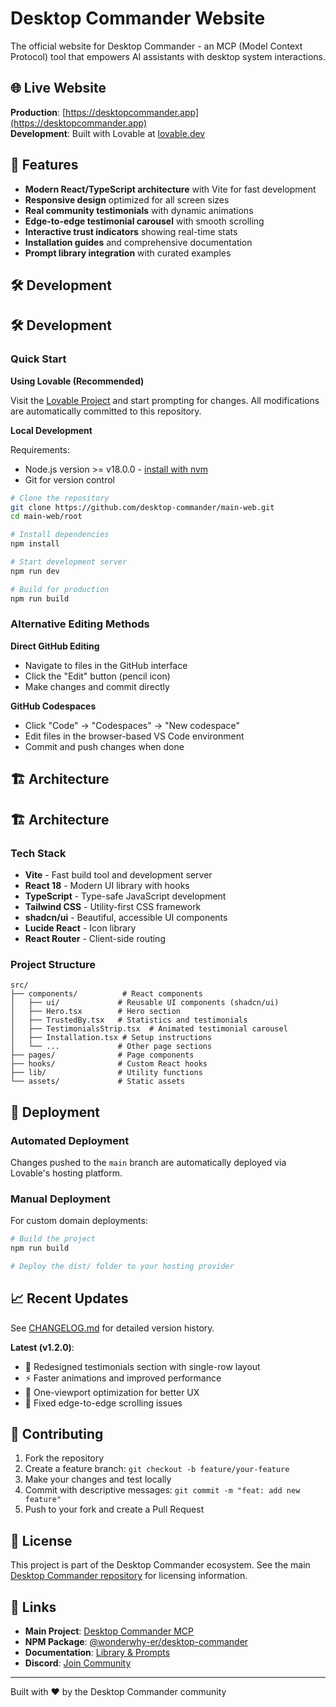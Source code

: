 # Desktop Commander Website

The official website for Desktop Commander - an MCP (Model Context Protocol) tool that empowers AI assistants with desktop system interactions.

## 🌐 Live Website

**Production**: [https://desktopcommander.app](https://desktopcommander.app)  
**Development**: Built with Lovable at [lovable.dev](https://lovable.dev/projects/678bb6b0-8506-4f5c-a550-c052ec1c6efd)

## 🚀 Features

- **Modern React/TypeScript architecture** with Vite for fast development
- **Responsive design** optimized for all screen sizes
- **Real community testimonials** with dynamic animations
- **Edge-to-edge testimonial carousel** with smooth scrolling
- **Interactive trust indicators** showing real-time stats
- **Installation guides** and comprehensive documentation
- **Prompt library integration** with curated examples

## 🛠️ Development

## 🛠️ Development

### Quick Start

**Using Lovable (Recommended)**

Visit the [Lovable Project](https://lovable.dev/projects/678bb6b0-8506-4f5c-a550-c052ec1c6efd) and start prompting for changes. All modifications are automatically committed to this repository.

**Local Development**

Requirements:
* Node.js version >= v18.0.0 - [install with nvm](https://github.com/nvm-sh/nvm#installing-and-updating)
* Git for version control

```bash
# Clone the repository
git clone https://github.com/desktop-commander/main-web.git
cd main-web/root

# Install dependencies
npm install

# Start development server
npm run dev

# Build for production
npm run build
```

### Alternative Editing Methods

**Direct GitHub Editing**
- Navigate to files in the GitHub interface
- Click the "Edit" button (pencil icon)
- Make changes and commit directly

**GitHub Codespaces**
- Click "Code" → "Codespaces" → "New codespace"
- Edit files in the browser-based VS Code environment
- Commit and push changes when done

## 🏗️ Architecture

## 🏗️ Architecture

### Tech Stack

- **Vite** - Fast build tool and development server
- **React 18** - Modern UI library with hooks
- **TypeScript** - Type-safe JavaScript development
- **Tailwind CSS** - Utility-first CSS framework
- **shadcn/ui** - Beautiful, accessible UI components
- **Lucide React** - Icon library
- **React Router** - Client-side routing

### Project Structure

```
src/
├── components/          # React components
│   ├── ui/             # Reusable UI components (shadcn/ui)
│   ├── Hero.tsx        # Hero section
│   ├── TrustedBy.tsx   # Statistics and testimonials
│   ├── TestimonialsStrip.tsx  # Animated testimonial carousel
│   ├── Installation.tsx # Setup instructions
│   └── ...             # Other page sections
├── pages/              # Page components
├── hooks/              # Custom React hooks
├── lib/                # Utility functions
└── assets/             # Static assets
```

## 🚀 Deployment

### Automated Deployment

Changes pushed to the `main` branch are automatically deployed via Lovable's hosting platform.

### Manual Deployment

For custom domain deployments:

```bash
# Build the project
npm run build

# Deploy the dist/ folder to your hosting provider
```

## 📈 Recent Updates

See [CHANGELOG.md](./CHANGELOG.md) for detailed version history.

**Latest (v1.2.0)**:
- 🎨 Redesigned testimonials section with single-row layout
- ⚡ Faster animations and improved performance
- 📱 One-viewport optimization for better UX
- 🔧 Fixed edge-to-edge scrolling issues

## 🤝 Contributing

1. Fork the repository
2. Create a feature branch: `git checkout -b feature/your-feature`
3. Make your changes and test locally
4. Commit with descriptive messages: `git commit -m "feat: add new feature"`
5. Push to your fork and create a Pull Request

## 📝 License

This project is part of the Desktop Commander ecosystem. See the main [Desktop Commander repository](https://github.com/wonderwhy-er/DesktopCommanderMCP) for licensing information.

## 🔗 Links

- **Main Project**: [Desktop Commander MCP](https://github.com/wonderwhy-er/DesktopCommanderMCP)
- **NPM Package**: [@wonderwhy-er/desktop-commander](https://www.npmjs.com/package/@wonderwhy-er/desktop-commander)
- **Documentation**: [Library & Prompts](https://library.desktopcommander.app/)
- **Discord**: [Join Community](https://discord.gg/kQ27sNnZr7)

---

Built with ❤️ by the Desktop Commander community
